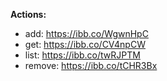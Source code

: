 **Actions:**  
- add: https://ibb.co/WgwnHpC  
- get: https://ibb.co/CV4npCW  
- list: https://ibb.co/twRJPTM  
- remove: https://ibb.co/tCHR3Bx  
